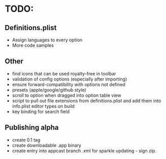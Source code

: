 # TODO:

## Definitions.plist
- Assign languages to every option
- More code samples

## Other
- find icons that can be used royalty-free in toolbar
- validation of config options (especially after importing)
- ensure forward-compatibility with options not defined
- presets (apple/google/github style)
- scroll to option when dragged into option table view
- script to pull out file extensions from definitions.plist and add them into info.plist editor types on build
- key binding for search field

## Publishing alpha
- create 0.1 tag
- create downloadable .app binary
- create entry into appcast branch .xml for sparkle updating - sign zip.